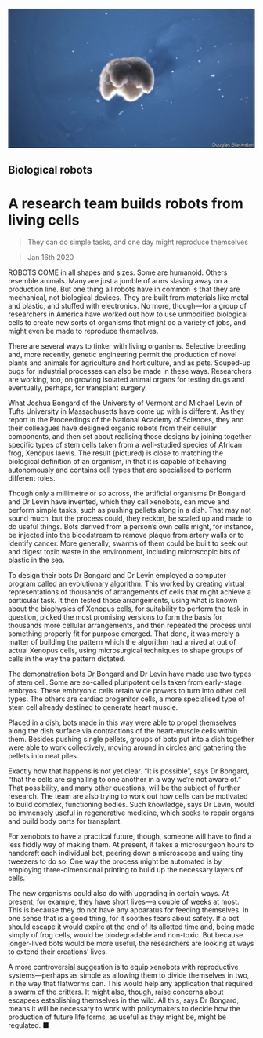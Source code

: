 ![](./images/20200118_STP004_0.jpg)

## Biological robots

# A research team builds robots from living cells

> They can do simple tasks, and one day might reproduce themselves

> Jan 16th 2020

ROBOTS COME in all shapes and sizes. Some are humanoid. Others resemble animals. Many are just a jumble of arms slaving away on a production line. But one thing all robots have in common is that they are mechanical, not biological devices. They are built from materials like metal and plastic, and stuffed with electronics. No more, though—for a group of researchers in America have worked out how to use unmodified biological cells to create new sorts of organisms that might do a variety of jobs, and might even be made to reproduce themselves.

There are several ways to tinker with living organisms. Selective breeding and, more recently, genetic engineering permit the production of novel plants and animals for agriculture and horticulture, and as pets. Souped-up bugs for industrial processes can also be made in these ways. Researchers are working, too, on growing isolated animal organs for testing drugs and eventually, perhaps, for transplant surgery.

What Joshua Bongard of the University of Vermont and Michael Levin of Tufts University in Massachusetts have come up with is different. As they report in the Proceedings of the National Academy of Sciences, they and their colleagues have designed organic robots from their cellular components, and then set about realising those designs by joining together specific types of stem cells taken from a well-studied species of African frog, Xenopus laevis. The result (pictured) is close to matching the biological definition of an organism, in that it is capable of behaving autonomously and contains cell types that are specialised to perform different roles.

Though only a millimetre or so across, the artificial organisms Dr Bongard and Dr Levin have invented, which they call xenobots, can move and perform simple tasks, such as pushing pellets along in a dish. That may not sound much, but the process could, they reckon, be scaled up and made to do useful things. Bots derived from a person’s own cells might, for instance, be injected into the bloodstream to remove plaque from artery walls or to identify cancer. More generally, swarms of them could be built to seek out and digest toxic waste in the environment, including microscopic bits of plastic in the sea.

To design their bots Dr Bongard and Dr Levin employed a computer program called an evolutionary algorithm. This worked by creating virtual representations of thousands of arrangements of cells that might achieve a particular task. It then tested those arrangements, using what is known about the biophysics of Xenopus cells, for suitability to perform the task in question, picked the most promising versions to form the basis for thousands more cellular arrangements, and then repeated the process until something properly fit for purpose emerged. That done, it was merely a matter of building the pattern which the algorithm had arrived at out of actual Xenopus cells, using microsurgical techniques to shape groups of cells in the way the pattern dictated.

The demonstration bots Dr Bongard and Dr Levin have made use two types of stem cell. Some are so-called pluripotent cells taken from early-stage embryos. These embryonic cells retain wide powers to turn into other cell types. The others are cardiac progenitor cells, a more specialised type of stem cell already destined to generate heart muscle.

Placed in a dish, bots made in this way were able to propel themselves along the dish surface via contractions of the heart-muscle cells within them. Besides pushing single pellets, groups of bots put into a dish together were able to work collectively, moving around in circles and gathering the pellets into neat piles.

Exactly how that happens is not yet clear. “It is possible”, says Dr Bongard, “that the cells are signalling to one another in a way we’re not aware of.” That possibility, and many other questions, will be the subject of further research. The team are also trying to work out how cells can be motivated to build complex, functioning bodies. Such knowledge, says Dr Levin, would be immensely useful in regenerative medicine, which seeks to repair organs and build body parts for transplant.

For xenobots to have a practical future, though, someone will have to find a less fiddly way of making them. At present, it takes a microsurgeon hours to handcraft each individual bot, peering down a microscope and using tiny tweezers to do so. One way the process might be automated is by employing three-dimensional printing to build up the necessary layers of cells.

The new organisms could also do with upgrading in certain ways. At present, for example, they have short lives—a couple of weeks at most. This is because they do not have any apparatus for feeding themselves. In one sense that is a good thing, for it soothes fears about safety. If a bot should escape it would expire at the end of its allotted time and, being made simply of frog cells, would be biodegradable and non-toxic. But because longer-lived bots would be more useful, the researchers are looking at ways to extend their creations’ lives.

A more controversial suggestion is to equip xenobots with reproductive systems—perhaps as simple as allowing them to divide themselves in two, in the way that flatworms can. This would help any application that required a swarm of the critters. It might also, though, raise concerns about escapees establishing themselves in the wild. All this, says Dr Bongard, means it will be necessary to work with policymakers to decide how the production of future life forms, as useful as they might be, might be regulated. ■